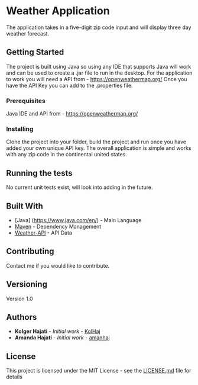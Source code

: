 # Weather Application

The application takes in a five-digit zip code input and will display three day weather forecast.

## Getting Started

The project is built using Java so using any IDE that supports Java will work and can be used to create a .jar file to run in the desktop. For the application to work you will need a API from - https://openweathermap.org/
Once you have the API Key you can add to the .properties file.

### Prerequisites

Java IDE and API from - https://openweathermap.org/

### Installing

Clone the project into your folder, build the project and run once you have added your own unique API key.
The overall application is simple and works with any zip code in the continental united states.

## Running the tests

No current unit tests exist, will look into adding in the future.

## Built With

* [Java] (https://www.java.com/en/) - Main Language
* [Maven](https://maven.apache.org/) - Dependency Management
* [Weather-API](https://openweathermap.org/) - API Data

## Contributing

Contact me if you would like to contribute.

## Versioning

Version 1.0

## Authors

* **Kolger Hajati** - *Initial work* - [KolHaj](https://github.com/KolHaj)
* **Amanda Hajati** - *Initial work* - [amanhaj](https://github.com/amanhaj)

## License

This project is licensed under the MIT License - see the [LICENSE.md](LICENSE.md) file for details
